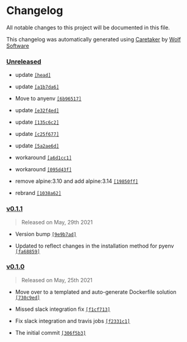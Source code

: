 # Changelog

All notable changes to this project will be documented in this file.


This changelog was automatically generated using [Caretaker](https://github.com/DevelopersToolbox/caretaker) by [Wolf Software](https://github.com/WolfSoftware)

### [Unreleased](https://github.com/DockerToolbox/pyenv/compare/v0.1.2...HEAD)

- update [`[head]`](https://github.com/DockerToolbox/pyenv/commit/)

- update [`[a1b7da6]`](https://github.com/DockerToolbox/pyenv/commit/a1b7da69360116bed9060e3cd2970782d3064b85)

- Move to anyenv [`[6b96517]`](https://github.com/DockerToolbox/pyenv/commit/6b965179ce35e70b385818c66cb3afb2068e3157)

- update [`[e32f4ed]`](https://github.com/DockerToolbox/pyenv/commit/e32f4ed824183e220396f14cd42eceff4df4f536)

- update [`[135c6c2]`](https://github.com/DockerToolbox/pyenv/commit/135c6c229a43741a05095b6b803586c072acf119)

- update [`[c25f677]`](https://github.com/DockerToolbox/pyenv/commit/c25f677efa6c859116e5f851e200a18c2b46b920)

- update [`[5a2ae6d]`](https://github.com/DockerToolbox/pyenv/commit/5a2ae6dd52f5387e6dbd2b15005a08d4fe32b3ff)

- workaround [`[a6d1cc1]`](https://github.com/DockerToolbox/pyenv/commit/a6d1cc14c59af4241231a240b2fa32002f20a57b)

- workaround [`[095d43f]`](https://github.com/DockerToolbox/pyenv/commit/095d43f27ab5c7982e2aa04f03a32104134bf002)

- remove alpine:3.10 and add alpine:3.14 [`[19850ff]`](https://github.com/DockerToolbox/pyenv/commit/19850fffd2916ebf581696a88f88343745ef51bf)

- rebrand [`[1038a62]`](https://github.com/DockerToolbox/pyenv/commit/1038a62d290d5e0be439c87a7393b04c1328a7fc)

### [v0.1.1](https://github.com/DockerToolbox/pyenv/compare/v0.1.0...v0.1.1)

> Released on May, 29th 2021

- Version bump [`[9e9b7ad]`](https://github.com/DockerToolbox/pyenv/commit/9e9b7ad3079ca906de698dac9c16d9c6b480bc30)

- Updated to reflect changes in the installation method for pyenv [`[fa68859]`](https://github.com/DockerToolbox/pyenv/commit/fa688596210a373c345819b930e53db00be62cd1)

### [v0.1.0](https://github.com/DockerToolbox/pyenv/releases/v0.1.0)

> Released on May, 25th 2021

- Move over to a templated and auto-generate Dockerfile solution [`[730c9ed]`](https://github.com/DockerToolbox/pyenv/commit/730c9edad3e575acc1450a9cc3e8c4e9b2882d17)

- Missed slack integration fix [`[f1cf713]`](https://github.com/DockerToolbox/pyenv/commit/f1cf713b79b1a6be6b72fc9b0ecb8a4404716e1f)

- Fix slack integration and travis jobs [`[f2331c1]`](https://github.com/DockerToolbox/pyenv/commit/f2331c17b15dcd4f75b5a3625e97276c7c87f5d5)

- The initial commit [`[306f5b3]`](https://github.com/DockerToolbox/pyenv/commit/306f5b34615630c00fd07c09fe3cf64bd426c422)

